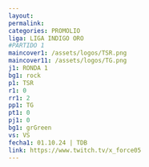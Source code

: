 ```yaml
---
layout: 
permalink: 
categories: PROMOLIO
liga: LIGA INDIGO ORO
#PARTIDO 1
maincover1: /assets/logos/TSR.png
maincover11: /assets/logos/TG.png
j1: RONDA 1
bg1: rock
p1: TSR
r1: 0
rr1: 2
pp1: TG
pt1: 0
pj1: 0
bg1: grGreen
vs: VS
fecha1: 01.10.24 | TDB
link: https://www.twitch.tv/x_force05
---
```

